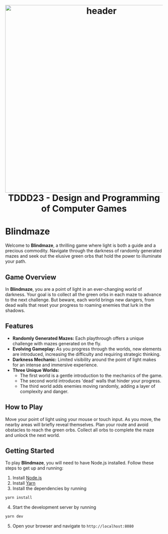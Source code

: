 <h1 align="center">
  <br>
  <a href="https://github.com/geocine/phaser3-rollup-typescript#readme"><img src="https://i.imgur.com/6lcIxDs.png" alt="header" width="600"/></a>
  <br>
  TDDD23 - Design and Programming of Computer Games
  <br>
</h1>

# Blindmaze

Welcome to **Blindmaze**, a thrilling game where light is both a guide and a precious commodity. Navigate through the darkness of randomly generated mazes and seek out the elusive green orbs that hold the power to illuminate your path.

## Game Overview

In **Blindmaze**, you are a point of light in an ever-changing world of darkness. Your goal is to collect all the green orbs in each maze to advance to the next challenge. But beware, each world brings new dangers, from dead walls that reset your progress to roaming enemies that lurk in the shadows.

## Features

- **Randomly Generated Mazes:** Each playthrough offers a unique challenge with mazes generated on the fly.
- **Evolving Gameplay:** As you progress through the worlds, new elements are introduced, increasing the difficulty and requiring strategic thinking.
- **Darkness Mechanic:** Limited visibility around the point of light makes for an intense and immersive experience.
- **Three Unique Worlds:**
  - The first world is a gentle introduction to the mechanics of the game.
  - The second world introduces 'dead' walls that hinder your progress.
  - The third world adds enemies moving randomly, adding a layer of complexity and danger.

## How to Play

Move your point of light using your mouse or touch input. As you move, the nearby areas will briefly reveal themselves. Plan your route and avoid obstacles to reach the green orbs. Collect all orbs to complete the maze and unlock the next world.

## Getting Started

To play **Blindmaze**, you will need to have Node.js installed. Follow these steps to get up and running:

1. Install [Node.js](https://nodejs.org/en/download/)
2. Install [Yarn](https://classic.yarnpkg.com/en/docs/install/#windows-stable)
3. Install the dependencies by running

  ```bash
  yarn install
  ```

4. Start the development server by running

  ```bash
  yarn dev
  ```

5. Open your browser and navigate to `http://localhost:8080`
